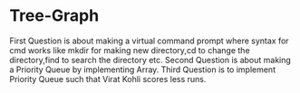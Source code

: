 # Tree-Graph
First Question is about making a virtual command prompt where syntax for cmd works like mkdir for making new directory,cd to change the directory,find to search the directory etc.
Second Question is about making a Priority Queue by implementing Array.
Third Question is to implement Priority Queue such that Virat Kohli scores less runs.
